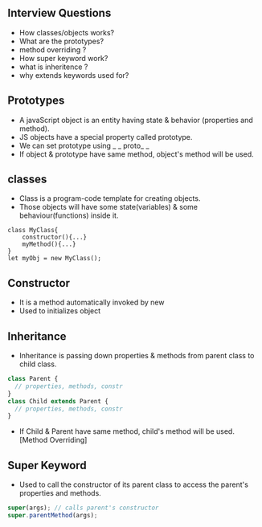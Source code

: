 ## Interview Questions

- How classes/objects works?
- What are the prototypes?
- method overriding ?
- How super keyword work?
- what is inheritence ?
- why extends keywords used for?

## Prototypes

- A javaScript object is an entity having state & behavior (properties and method).
- JS objects have a special property called prototype.
- We can set prototype using \_ _ proto_ \_
- If object & prototype have same method, object's method will be used.

## classes

- Class is a program-code template for creating objects.
- Those objects will have some state(variables) & some behaviour(functions) inside it.

```JS
class MyClass{
    constructor(){...}
    myMethod(){...}
}
let myObj = new MyClass();
```

## Constructor

- It is a method automatically invoked by new
- Used to initializes object

## Inheritance

- Inheritance is passing down properties & methods from parent class to child class.

```js
class Parent {
  // properties, methods, constr
}
class Child extends Parent {
  // properties, methods, constr
}
```

- If Child & Parent have same method, child's method will be used.[Method Overriding]

## Super Keyword

- Used to call the constructor of its parent class to access the parent's properties and methods.

```js
super(args); // calls parent's constructor
super.parentMethod(args);
```

